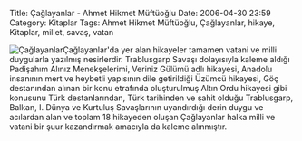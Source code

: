 Title: Çağlayanlar - Ahmet Hikmet Müftüoğlu
Date: 2006-04-30 23:59
Category: Kitaplar
Tags: Ahmet Hikmet Müftüoğlu, Çağlayanlar, hikaye, Kitaplar, millet, savaş, vatan

![Çağlayanlar][]Çağlayanlar'da yer alan hikayeler tamamen vatani ve
milli duygularla yazılmış nesirlerdir. Trablusgarp Savaşı dolayısıyla
kaleme aldığı Padişahım Alınız Menekşelerimi, Veriniz Gülümü adlı
hikayesi, Anadolu insanının mert ve heybetli yapısının dile getirildiği
Üzümcü hikayesi, Göç destanından alınan bir konu etrafında oluşturulmuş
Altın Ordu hikayesi gibi konusunu Türk destanlarından, Türk tarihinden
ve şahit olduğu Trablusgarp, Balkan, I. Dünya ve Kurtuluş Savaşlarının
uyandırdığı derin duygu ve acılardan alan ve toplam 18 hikayeden oluşan
Çağlayanlar halka milli ve vatani bir şuur kazandırmak amacıyla da
kaleme alınmıştır.

  [Çağlayanlar]: http://www.fatihhayrioglu.com/wp-content/caglayanlar.thumbnail.jpg
    "Çağlayanlar"
